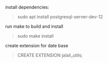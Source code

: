 install dependencies:
> sudo apt install postgresql-server-dev-12

run make to build and install
> sudo make install

create extension for date base
> CREATE EXTENSION jalali_utils;
